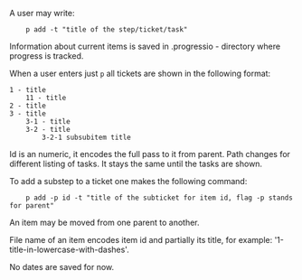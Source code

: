 A user may write:

```
    p add -t "title of the step/ticket/task"
```

Information about current items is saved in .progressio - directory where progress is tracked.

When a user enters just `p` all tickets are shown in the following format:

    1 - title
        11 - title 
    2 - title 
    3 - title 
        3-1 - title 
        3-2 - title 
            3-2-1 subsubitem title

Id is an numeric, it encodes the full pass to it from parent. Path changes for different listing of tasks. 
It stays the same until the tasks are shown.

To add a substep to a ticket one makes the following command:

```
    p add -p id -t "title of the subticket for item id, flag -p stands for parent"
```

An item may be moved from one parent to another.

File name of an item encodes item id and partially its title, for example: '1-title-in-lowercase-with-dashes'.

No dates are saved for now.
